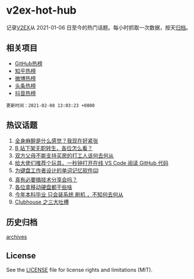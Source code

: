 # v2ex-hot-hub

 记录[V2EX](https://www.v2ex.com/)从 2021-01-06 日至今的热门话题。每小时抓取一次数据，按天[归档](archives)。
 
 ## 相关项目

- [GitHub热榜](https://github.com/lonnyzhang423/github-hot-hub)
- [知乎热榜](https://github.com/lonnyzhang423/zhihu-hot-hub)
- [微博热榜](https://github.com/lonnyzhang423/weibo-hot-hub)
- [头条热榜](https://github.com/lonnyzhang423/toutiao-hot-hub)
- [抖音热榜](https://github.com/lonnyzhang423/douyin-hot-hub)


 `更新时间：2021-02-08 13:03:23 +0800`

## 热议话题

1. [全身麻醉是什么感觉？我现在好紧张](https://www.v2ex.com/t/752040)
1. [B 站下架无职转生，各位怎么看？](https://www.v2ex.com/t/752226)
1. [双方父母不能支持买房的打工人该何去何从](https://www.v2ex.com/t/752259)
1. [给大佬们推荐个玩具，一秒钟打开在线 VS Code 阅读 GitHub 代码](https://www.v2ex.com/t/752197)
1. [为键盘工作者设计的单词记忆软件⌨️](https://www.v2ex.com/t/752050)
1. [真有必要搞技术分享会吗？](https://www.v2ex.com/t/752048)
1. [各位拿移动硬盘都干些啥](https://www.v2ex.com/t/752228)
1. [今年本科毕业 只会装系统 刷机 ，不知何去何从](https://www.v2ex.com/t/752205)
1. [Clubhouse 之三大吐槽](https://www.v2ex.com/t/752217)

## 历史归档

[archives](archives)

## License

See the [LICENSE](LICENSE) file for license rights and limitations (MIT).
